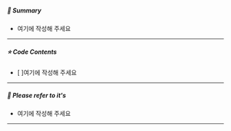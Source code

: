 ##### **📘 Summary**

- 여기에 작성해 주세요

------

##### **⭐ Code Contents**

- [ ]여기에 작성해 주세요

------

##### **📜 Please refer to it's**

* 여기에 작성해 주세요

------
